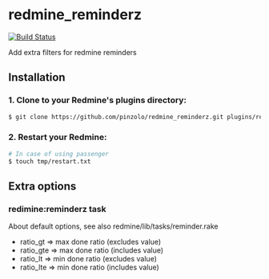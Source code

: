 # redmine_reminderz
[![Build Status](https://secure.travis-ci.org/pinzolo/redmine_reminderz.png)](http://travis-ci.org/pinzolo/redmine_reminderz)

Add extra filters for redmine reminders

## Installation

### 1. Clone to your Redmine's plugins directory:

```sh
$ git clone https://github.com/pinzolo/redmine_reminderz.git plugins/redmine_reminderz
```

### 2. Restart your Redmine:

```sh
# In case of using passenger
$ touch tmp/restart.txt
```

## Extra options

### redimine:reminderz task

About default options, see also redmine/lib/tasks/reminder.rake

* ratio_gt  => max done ratio (excludes value)
* ratio_gte => max done ratio (includes value)
* ratio_lt  => min done ratio (excludes value)
* ratio_lte => min done ratio (includes value)

